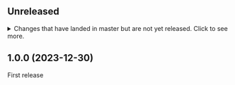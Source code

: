 ## Unreleased

<details>
  <summary>
    Changes that have landed in master but are not yet released.
    Click to see more.
  </summary>
  <div>

## 1.1.0 (2024-xx-xx)


### Added

- xxxx
- xxxx


### Changed

- xxxx
- xxxx


### Fixed

- xxxx
- xxxx


### Removed

- xxxx
- xxxx


  </div>
</details>


## 1.0.0 (2023-12-30)

First release
